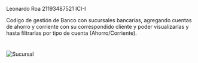 Leonardo Roa
21193487521
ICI-I

Codigo de gestión de Banco con sucursales bancarias, agregando cuentas de ahorro y corriente con su correspondido cliente y poder visualizarlas y hasta filtrarlas por tipo de cuenta (Ahorro/Corriente).
#
![Sucursal](https://github.com/LeonardoRoaS/SucursalBancaria/assets/114433112/c1b43821-020d-4b3b-b9e1-ff668e50d9ae)
